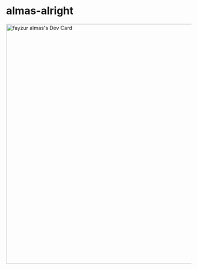 # almas-alright

<a href="https://app.daily.dev/fayzuralmas"><img src="https://api.daily.dev/devcards/v2/0cQh2iYcRC1iyoBZLhPy8.png?type=wide&r=6lb" width="652" alt="fayzur almas's Dev Card"/></a>
